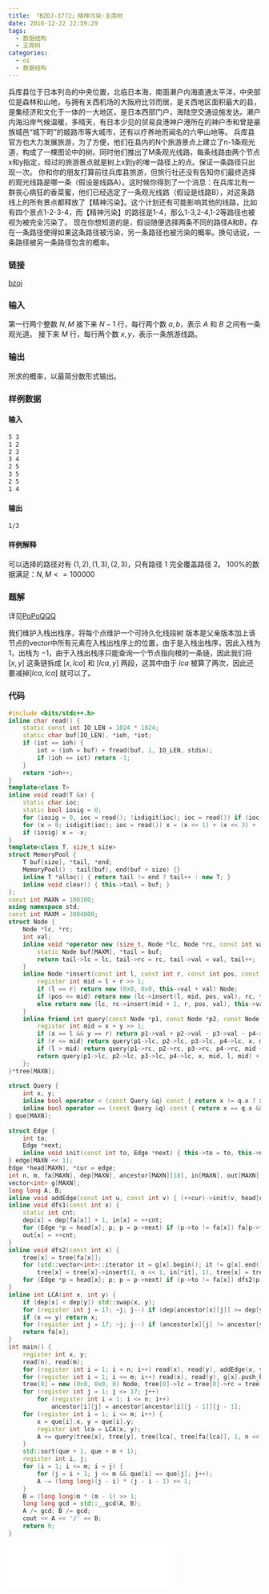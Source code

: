 ```yaml
---
title: 「BZOJ-3772」精神污染-主席树
date: 2016-12-22 22:59:29
tags:
  - 数据结构
  - 主席树
categories:
  - oi
  - 数据结构
---
```

兵库县位于日本列岛的中央位置，北临日本海，南面濑户内海直通太平洋，中央部位是森林和山地，与拥有关西机场的大阪府比邻而居，是关西地区面积最大的县，是集经济和文化于一体的一大地区，是日本西部门户，海陆空交通设施发达。濑户内海沿岸气候温暖，多晴天，有日本少见的贸易良港神户港所在的神户市和曾是豪族城邑“城下町”的姬路市等大城市，还有以疗养地而闻名的六甲山地等。
兵库县官方也大力发展旅游，为了方便，他们在县内的N个旅游景点上建立了n-1条观光道，构成了一棵图论中的树。同时他们推出了M条观光线路，每条线路由两个节点x和y指定，经过的旅游景点就是树上x到y的唯一路径上的点。保证一条路径只出现一次。
你和你的朋友打算前往兵库县旅游，但旅行社还没有告知你们最终选择的观光线路是哪一条（假设是线路A）。这时候你得到了一个消息：在兵库北有一群丧心病狂的香菜蜜，他们已经选定了一条观光线路（假设是线路B），对这条路线上的所有景点都释放了【精神污染】。这个计划还有可能影响其他的线路，比如有四个景点1-2-3-4，而【精神污染】的路径是1-4，那么1-3,2-4,1-2等路径也被视为被完全污染了。
现在你想知道的是，假设随便选择两条不同的路径A和B，存在一条路径使得如果这条路径被污染，另一条路径也被污染的概率。换句话说，一条路径被另一条路径包含的概率。
<!-- more -->
### 链接
[bzoj](http://www.lydsy.com/JudgeOnline/problem.php?id=3772)
### 输入
第一行两个整数 $N,M$
接下来 $N-1$ 行，每行两个数 $a,b$，表示 $A$ 和 $B$ 之间有一条观光道。
接下来 $M$ 行，每行两个数 $x,y$，表示一条旅游线路。
### 输出
所求的概率，以最简分数形式输出。
### 样例数据
#### 输入
``` bash
5 3
1 2
2 3
3 4
2 5
3 5
2 5
1 4
```
#### 输出
``` bash
1/3
```
#### 样例解释
可以选择的路径对有 $(1,2),(1,3),(2,3)$，只有路径 $1$ 完全覆盖路径 $2$。
100%的数据满足：$N,M<=100000$
### 题解 
详见[PoPoQQQ](http://blog.csdn.net/popoqqq/article/details/43122821) 

我们维护入栈出栈序，将每个点维护一个可持久化线段树 版本是父亲版本加上该节点的vector中所有元素在入栈出栈序上的位置，由于是入栈出栈序，因此入栈为 $1$，出栈为 $-1$，由于入栈出栈序只能查询一个节点指向根的一条链，因此我们将 $[x,y]$ 这条链拆成 $[x,lca]$ 和 $[lca,y]$ 两段，这其中由于 $lca$ 被算了两次，因此还要减掉$[lca,lca]$ 就可以了。
### 代码
``` cpp
#include <bits/stdc++.h>
inline char read() {
    static const int IO_LEN = 1024 * 1024;
    static char buf[IO_LEN], *ioh, *iot;
    if (iot == ioh) {
        iot = (ioh = buf) + fread(buf, 1, IO_LEN, stdin);
        if (ioh == iot) return -1;
    }
    return *ioh++;
}
template<class T>
inline void read(T &x) {
    static char ioc;
    static bool iosig = 0;
    for (iosig = 0, ioc = read(); !isdigit(ioc); ioc = read()) if (ioc == '-') iosig = 1;
    for (x = 0; isdigit(ioc); ioc = read()) x = (x << 1) + (x << 3) + (ioc ^ '0');
    if (iosig) x = -x;
}
template<class T, size_t size>
struct MemoryPool {
    T buf[size], *tail, *end;
    MemoryPool() : tail(buf), end(buf + size) {}
    inline T *alloc() { return tail != end ? tail++ : new T; }
    inline void clear() { this->tail = buf; }
};
const int MAXN = 100100;
using namespace std;
const int MAXM = 3804000;
struct Node {
    Node *lc, *rc;
    int val;
    inline void *operator new (size_t, Node *lc, Node *rc, const int val) {
        static Node buf[MAXM], *tail = buf;
        return tail->lc = lc, tail->rc = rc, tail->val = val, tail++;
    }
    inline Node *insert(const int l, const int r, const int pos, const int val) {
        register int mid = l + r >> 1;
        if (l == r) return new (0x0, 0x0, this->val + val) Node;
        if (pos <= mid) return new (lc->insert(l, mid, pos, val), rc, this->val + val) Node;
        else return new (lc, rc->insert(mid + 1, r, pos, val), this->val + val) Node;
    }
    inline friend int query(const Node *p1, const Node *p2, const Node *p3, const Node *p4, const int x, const int y, const int l, const int r) {
        register int mid = x + y >> 1;
        if (x == l && y == r) return p1->val + p2->val - p3->val - p4->val;
        if (r <= mid) return query(p1->lc, p2->lc, p3->lc, p4->lc, x, mid, l, r);
        if (l > mid) return query(p1->rc, p2->rc, p3->rc, p4->rc, mid + 1, y, l, r);
        return query(p1->lc, p2->lc, p3->lc, p4->lc, x, mid, l, mid) + query(p1->rc, p2->rc, p3->rc, p4->rc, mid + 1, y, mid + 1, r);
    };
}*tree[MAXN];
 
struct Query {
    int x, y;
    inline bool operator < (const Query &q) const { return x != q.x ? x < q.x : y < q.y; }
    inline bool operator == (const Query &q) const { return x == q.x && y == q.y; }
} que[MAXN];
 
struct Edge {
    int to;
    Edge *next;
    inline void init(const int to, Edge *next) { this->to = to, this->next = next; }
} edge[MAXN << 1];
Edge *head[MAXN], *cur = edge;
int n, m, fa[MAXN], dep[MAXN], ancestor[MAXN][18], in[MAXN], out[MAXN];
vector<int> g[MAXN];
long long A, B;
inline void addEdge(const int u, const int v) { (++cur)->init(v, head[u]), head[u] = cur; }
inline void dfs1(const int x) {
    static int cnt;
    dep[x] = dep[fa[x]] + 1, in[x] = ++cnt;
    for (Edge *p = head[x]; p; p = p->next) if (p->to != fa[x]) fa[p->to] = x, ancestor[p->to][0] = x, dfs1(p->to);
    out[x] = ++cnt;
}
inline void dfs2(const int x) {
    tree[x] = tree[fa[x]];
    for (std::vector<int>::iterator it = g[x].begin(); it != g[x].end(); it++)
        tree[x] = tree[x]->insert(1, n << 1, in[*it], 1), tree[x] = tree[x]->insert(1, n << 1, out[*it], -1);
    for (Edge *p = head[x]; p; p = p->next) if (p->to != fa[x]) dfs2(p->to);
}
inline int LCA(int x, int y) {
    if (dep[x] < dep[y]) std::swap(x, y);
    for (register int j = 17; ~j; j--) if (dep[ancestor[x][j]] >= dep[y]) x = ancestor[x][j];
    if (x == y) return x;
    for (register int j = 17; ~j; j--) if (ancestor[x][j] != ancestor[y][j]) x = ancestor[x][j], y = ancestor[y][j];
    return fa[x];
}
int main() {
    register int x, y;
    read(n), read(m);
    for (register int i = 1; i < n; i++) read(x), read(y), addEdge(x, y), addEdge(y, x);
    for (register int i = 1; i <= m; i++) read(x), read(y), g[x].push_back(y), que[i].x = x, que[i].y = y;
    tree[0] = new (0x0, 0x0, 0) Node, tree[0]->lc = tree[0]->rc = tree[0], dfs1(1), dfs2(1);
    for (register int j = 1; j <= 17; j++)
        for (register int i = 1; i <= n; i++)
            ancestor[i][j] = ancestor[ancestor[i][j - 1]][j - 1];
    for (register int i = 1; i <= m; i++) {
        x = que[i].x, y = que[i].y;
        register int lca = LCA(x, y);
        A += query(tree[x], tree[y], tree[lca], tree[fa[lca]], 1, n << 1, in[lca], in[x]) + query(tree[x], tree[y], tree[lca], tree[fa[lca]], 1, n << 1, in[lca], in[y]) - query(tree[x], tree[y], tree[lca], tree[fa[lca]], 1, n << 1, in[lca], in[lca]) - 1;
    }
    std::sort(que + 1, que + m + 1);
    register int i, j;
    for (i = 1; i <= m; i = j) {
        for (j = i + 1; j <= m && que[i] == que[j]; j++);
        A -= (long long)(j - i) * (j - i - 1) >> 1;
    }
    B = (long long)m * (m - 1) >> 1;
    long long gcd = std::__gcd(A, B);
    A /= gcd; B /= gcd;
    cout << A << '/' << B;
    return 0;
}
```
<iframe frameborder="no" border="0" marginwidth="0" marginheight="0" width=330 height=86 src="//music.163.com/outchain/player?type=2&id=30251980&auto=1&height=66"></iframe>